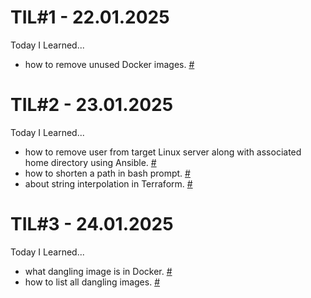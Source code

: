 # TIL#1 - 22.01.2025
Today I Learned...
- how to remove unused Docker images. [#](/docker/removing-images-older-than.md)

# TIL#2 - 23.01.2025
Today I Learned...
- how to remove user from target Linux server along with associated home directory using Ansible. [#](/ansible/deleting-user-with-homedir.md)
- how to shorten a path in bash prompt. [#](/bash/shorten-path-in-prompt.md)
- about string interpolation in Terraform. [#](/terraform/string-interpolation-in-tf.md)

# TIL#3 - 24.01.2025
Today I Learned...
- what dangling image is in Docker. [#](/docker/what-is-dangling-image.md)
- how to list all dangling images. [#](/docker/how-to-list-all-dangling-images.md)